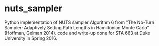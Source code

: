 # nuts_sampler
Python implementation of NUTS sampler Algorithm 6 from "The No-Turn Sampler: Adaptively Setting Path Lengths in Hamiltonian Monte Carlo" (Hoffman, Gelman 2014). code and write-up done for STA 663 at Duke University in Spring 2016.
